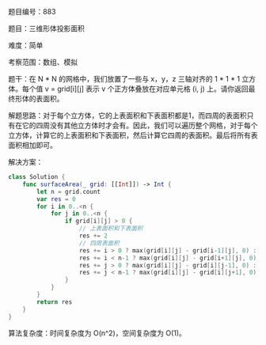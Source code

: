 题目编号：883

题目：三维形体投影面积

难度：简单

考察范围：数组、模拟

题干：在 N * N 的网格中，我们放置了一些与 x，y，z 三轴对齐的 1 * 1 * 1 立方体。每个值 v = grid[i][j] 表示 v 个正方体叠放在对应单元格 (i, j) 上。请你返回最终形体的表面积。

解题思路：对于每个立方体，它的上表面积和下表面积都是1，而四周的表面积只有在它的四周没有其他立方体时才会有。因此，我们可以遍历整个网格，对于每个立方体，计算它的上表面积和下表面积，然后计算它四周的表面积。最后将所有表面积相加即可。

解决方案：

```swift
class Solution {
    func surfaceArea(_ grid: [[Int]]) -> Int {
        let n = grid.count
        var res = 0
        for i in 0..<n {
            for j in 0..<n {
                if grid[i][j] > 0 {
                    // 上表面积和下表面积
                    res += 2
                    // 四周表面积
                    res += i > 0 ? max(grid[i][j] - grid[i-1][j], 0) : grid[i][j]
                    res += i < n-1 ? max(grid[i][j] - grid[i+1][j], 0) : grid[i][j]
                    res += j > 0 ? max(grid[i][j] - grid[i][j-1], 0) : grid[i][j]
                    res += j < n-1 ? max(grid[i][j] - grid[i][j+1], 0) : grid[i][j]
                }
            }
        }
        return res
    }
}
```

算法复杂度：时间复杂度为 O(n^2)，空间复杂度为 O(1)。